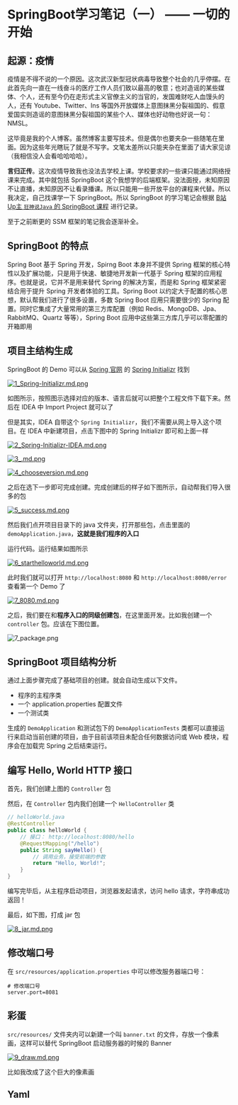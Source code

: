 # SpringBoot学习笔记（一） —— 一切的开始


## 起源：疫情

疫情是不得不说的一个原因。这次武汉新型冠状病毒导致整个社会的几乎停摆。在此首先向一直在一线奋斗的医疗工作人员们致以最高的敬意；也对造谣的某些媒体、个人，还有至今仍在走形式主义官僚主义的当官的，发国难财吃人血馒头的人，还有 Youtube、Twitter、Ins 等国外开放媒体上意图抹黑分裂祖国的、假意爱国实则造谣的意图抹黑分裂祖国的某些个人、媒体也好动物也好说一句：NMSL。

这毕竟是我的个人博客。虽然博客主要写技术。但是偶尔也要夹杂一些随笔在里面。因为这些年光瞎玩了就是不写字。文笔太差所以只能夹杂在里面了请大家见谅（我相信没人会看哈哈哈哈）。

**言归正传**。这次疫情导致我也没法去学校上课。学校要求的一些课只能通过网络授课来完成。其中就包括 SpringBoot 这个我想学的后端框架。没法面授，未知原因不让直播，未知原因不让看录播课。所以只能用一些开放平台的课程来代替。所以我决定，自己找课学一下 SpringBoot。所以 SpringBoot 的学习笔记会根据 [B站Up主 `狂神说Java` 的 SpringBoot 课程](https://www.bilibili.com/video/av75233634) 进行记录。

至于之前断更的 SSM 框架的笔记我会逐渐补全。

## SpringBoot 的特点

Spring Boot 基于 Spring 开发，Spirng Boot 本身并不提供 Spring 框架的核心特性以及扩展功能，只是用于快速、敏捷地开发新一代基于 Spring 框架的应用程序。也就是说，它并不是用来替代 Spring 的解决方案，而是和 Spring 框架紧密结合用于提升 Spring 开发者体验的工具。Spring Boot 以约定大于配置的核心思想，默认帮我们进行了很多设置，多数 Spring Boot 应用只需要很少的 Spring 配置。同时它集成了大量常用的第三方库配置（例如 Redis、MongoDB、Jpa、RabbitMQ、Quartz 等等），Spring Boot 应用中这些第三方库几乎可以零配置的开箱即用

## 项目主结构生成

SpringBoot 的 Demo 可以从 [Spring 官网](https://spring.io) 的 [Spring Initializr](https://start.spring.io/) 找到

[![1_Spring-Initializr.md.png](https://img.zephyrl.co/images/2020/02/18/1_Spring-Initializr.md.png)](https://img.zephyrl.co/image/No78)

如图所示，按照图示选择对应的版本、语言后就可以把整个工程文件下载下来。然后在 IDEA 中 Import Project 就可以了

但是其实，IDEA 自带这个 `Spring Initializr`，我们不需要从网上导入这个项目。在 IDEA 中新建项目，点击下图中的 Spring Initializr 即可和上面一样

[![2_Spring-Initializr-IDEA.md.png](https://img.zephyrl.co/images/2020/02/18/2_Spring-Initializr-IDEA.md.png)](https://img.zephyrl.co/image/NjyO)

[![3_.md.png](https://img.zephyrl.co/images/2020/02/18/3_.md.png)](https://img.zephyrl.co/image/NBK2)

[![4_chooseversion.md.png](https://img.zephyrl.co/images/2020/02/18/4_chooseversion.md.png)](https://img.zephyrl.co/image/N7YB)

之后在选下一步即可完成创建。完成创建后的样子如下图所示，自动帮我们导入很多的包

[![5_success.md.png](https://img.zephyrl.co/images/2020/02/18/5_success.md.png)](https://img.zephyrl.co/image/NTGK)

然后我们点开项目目录下的 java 文件夹，打开那些包，点击里面的 `demoApplication.java`，**这就是我们程序的入口**

运行代码。运行结果如图所示

[![6_starthelloworld.md.png](https://img.zephyrl.co/images/2020/02/18/6_starthelloworld.md.png)](https://img.zephyrl.co/image/N8sG)

此时我们就可以打开 `http://localhost:8080` 和 `http://localhost:8080/error` 查看第一个 Demo 了

[![7_8080.md.png](https://img.zephyrl.co/images/2020/02/18/7_8080.md.png)](https://img.zephyrl.co/image/NM3E)

之后，我们要在和**程序入口的同级创建包**，在这里面开发。比如我创建一个 `controller` 包。应该在下图位置。

![7_package.png](https://img.zephyrl.co/images/2020/02/18/7_package.png)

## SpringBoot 项目结构分析

通过上面步骤完成了基础项目的创建。就会自动生成以下文件。

- 程序的主程序类
- 一个 application.properties 配置文件
- 一个测试类

生成的 `DemoApplication` 和测试包下的 `DemoApplicationTests` 类都可以直接运行来启动当前创建的项目，由于目前该项目未配合任何数据访问或 Web 模块，程序会在加载完 Spring 之后结束运行。

## 编写 Hello, World HTTP 接口

首先，我们创建上图的 `Controller` 包

然后，在 `Controller` 包内我们创建一个 `HelloController` 类

```java
// helloWorld.java
@RestController
public class helloWorld {
    // 接口： http://localhost:8080/hello
    @RequestMapping("/hello")
    public String sayHello() {
        // 调用业务，接受前端的参数
        return "Hello, World!";
    }
}
```

编写完毕后，从主程序启动项目，浏览器发起请求，访问 hello 请求，字符串成功返回！

最后，如下图，打成 jar 包

[![8_jar.md.png](https://img.zephyrl.co/images/2020/02/19/8_jar.md.png)](https://img.zephyrl.co/image/Neai)

## 修改端口号

在 `src/resources/application.properties` 中可以修改服务器端口号：

```properties
# 修改端口号
server.port=8081
```

## 彩蛋

`src/resources/` 文件夹内可以新建一个叫 `banner.txt` 的文件，存放一个像素画，这样可以替代 SpringBoot 启动服务器的时候的 Banner

[![9_draw.md.png](https://img.zephyrl.co/images/2020/02/19/9_draw.md.png)](https://img.zephyrl.co/image/NgDR)

比如我改成了这个巨大的像素画

## Yaml